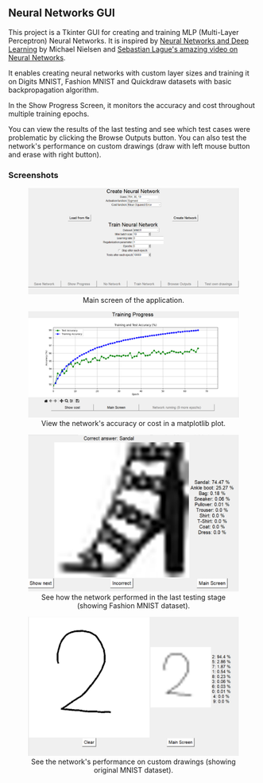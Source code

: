 ## Neural Networks GUI
This project is a Tkinter GUI for creating and training MLP (Multi-Layer Perceptron) Neural Networks. It is inspired by [Neural Networks and Deep Learning](http://neuralnetworksanddeeplearning.com/) by Michael Nielsen and [Sebastian Lague's amazing video on Neural Networks](https://www.youtube.com/watch?v=hfMk-kjRv4cs).

It enables creating neural networks with custom layer sizes and training it on  Digits MNIST, Fashion MNIST and Quickdraw datasets with basic backpropagation algorithm.

In the Show Progress Screen, it monitors the accuracy and cost throughout multiple training epochs.

You can view the results of the last testing and see which test cases were problematic by clicking the Browse Outputs button. You can also test the network's performance on custom drawings (draw with left mouse button and erase with right button).

### Screenshots
<figure>
<img
  src="screens/main_screen.png"
  alt="Main screen.">
  <figcaption style="text-align:center">Main screen of the application.</figcaption>
</figure>
<figure>
<img
  src="screens/show_progress.png"
  alt="Accuracy matplotlib plot.">
<figcaption style="text-align:center">View the network's accuracy or cost in a matplotlib plot.</figcaption>
</figure>

<figure>
<img
  src="screens/browse_outputs.png"
  alt="Last test's results visualization.">
  <figcaption style="text-align:center">See how the network performed in the last testing stage (showing Fashion MNIST dataset).</figcaption>
</figure>

<figure>
<img
  src="screens/test_own_drawings.png"
  alt="Screen for testing custom drawings.">
  <figcaption style="text-align:center">See the network's performance on custom drawings (showing original MNIST dataset).</figcaption>
</figure>